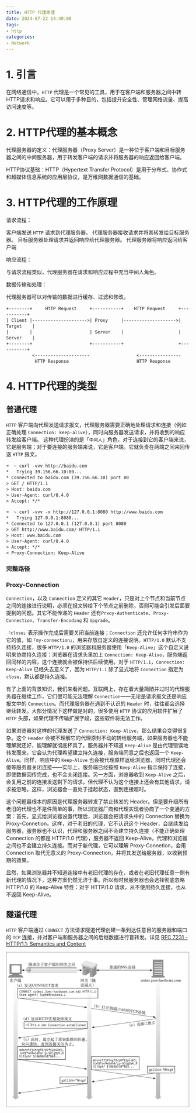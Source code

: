 ```yaml
---
title: HTTP 代理原理
date: 2024-07-22 14:49:00
tags:
- http
categories:
- Network
---
```




# 1. 引言
在网络通信中，`HTTP` 代理是一个常见的工具，用于在客户端和服务器之间中转HTTP请求和响应。它可以用于多种目的，包括提升安全性、管理网络流量、提高访问速度等。

# 2. HTTP代理的基本概念
代理服务器的定义：代理服务器（Proxy Server）是一种位于客户端和目标服务器之间的中间服务器，用于转发客户端的请求并将服务器的响应返回给客户端。

HTTP协议基础：HTTP（Hypertext Transfer Protocol）是用于分布式、协作式和超媒体信息系统的应用层协议，是万维网数据通信的基础。

# 3. HTTP代理的工作原理
请求流程：

客户端发送 `HTTP` 请求到代理服务器。
代理服务器接收请求并将其转发给目标服务器。
目标服务器处理请求并返回响应给代理服务器。
代理服务器将响应返回给客户端

响应流程：

与请求流程类似，代理服务器在请求和响应过程中充当中间人角色。

数据传输和处理：

代理服务器可以对传输的数据进行缓存、过滤和修改。

```
+--------+     HTTP Request     +-----------+    HTTP Request     +-----------+
| Client |--------------------->| Proxy     |-------------------->| Target    |
|        |                      | Server    |                     | Server    |
+--------+                      +-----------+                     +-----------+
          <---------------------                  <----------------
           HTTP Response                          HTTP Response

```

# 4. HTTP代理的类型

## 普通代理

`HTTP` 客户端向代理发送请求报文，代理服务器需要正确地处理请求和连接（例如正确处理 `Connection: keep-alive`），同时向服务器发送请求，并将收到的响应转发给客户端。 这种代理扮演的是「`中间人`」角色，对于连接到它的客户端来说，它是服务端；对于要连接的服务端来说，它是客户端。它就负责在两端之间来回传送 `HTTP` 报文。

```shell
➜  ~ curl -vvv http://baidu.com
*   Trying 39.156.66.10:80...
* Connected to baidu.com (39.156.66.10) port 80
> GET / HTTP/1.1
> Host: baidu.com
> User-Agent: curl/8.4.0
> Accept: */*
```

```shell
➜  ~ curl -vvv -x http://127.0.0.1:8080 http://www.baidu.com
*   Trying 127.0.0.1:8080...
* Connected to 127.0.0.1 (127.0.0.1) port 8080
> GET http://www.baidu.com/ HTTP/1.1
> Host: www.baidu.com
> User-Agent: curl/8.4.0
> Accept: */*
> Proxy-Connection: Keep-Alive
```
### 完整路径

### Proxy-Connection

`Connection`，以及 `Connection` 定义的其它 `Header`，只是对上个节点和当前节点之间的连接进行说明，必须在报文转给下个节点之前删除，否则可能会引发后面要提到的问题。其它不能传递的 `Header` 还有`Prxoy-Authenticate`、`Proxy-Connection`、`Transfer-Encoding` 和 `Upgrade`。

`「close」`表示操作完成后需要关闭当前连接；`Connection` 还允许任何字符串作为它的值，如`「my-connection」`，用来存放自定义的连接说明。`HTTP/1.0` 默认不支持持久连接，很多 `HTTP/1.0` 的浏览器和服务器使用「`Keep-Alive`」这个自定义说明来协商持久连接：浏览器在请求头里加上 `Connection: Keep-Alive`，服务端返回同样的内容，这个连接就会被保持供后续使用。对于 `HTTP/1.1`，`Connection: Keep-Alive` 已经失去意义了，因为 `HTTP/1.1` 除了显式地将 `Connection` 指定为 `close`，默认都是持久连接。

有了上面的背景知识，我们来看问题。互联网上，存在着大量简陋并过时的代理服务器在继续工作，它们很可能无法理解 `Connection`——无论是请求报文还是响应报文中的 `Connection`。而代理服务器在遇到不认识的 `Header` 时，往往都会选择继续转发。大部分情况下这样做是对的，很多使用 `HTTP` 协议的应用软件扩展了 `HTTP` 头部，如果代理不传输扩展字段，这些软件将无法工作。

如果浏览器对这样的代理发送了 `Connection: Keep-Alive`，那么结果会变得很复杂。这个 `Header` 会被不理解它的代理原封不动的转给服务端，如果服务器也不能理解就还好，能理解就彻底杯具了。服务器并不知道 `Keep-Alive` 是由代理错误地转发而来，它会认为代理希望建立持久连接，服务端同意之后也返回一个 `Keep-Alive`。同样，响应中的 `Keep-Alive` 也会被代理原样返给浏览器，同时代理还会傻等服务器关闭连接——实际上，服务端已经按照 `Keep-Alive` 指示保持了连接，即使数据回传完成，也不会关闭连接。另一方面，浏览器收到 `Keep-Alive` 之后，会复用之前的连接发送剩下的请求，但代理不认为这个连接上还会有其他请求，请求被忽略。这样，浏览器会一直处于挂起状态，直到连接超时。

这个问题最根本的原因是代理服务器转发了禁止转发的 Header。但是要升级所有老旧的代理也不是件简单的事，所以浏览器厂商和代理实现者协商了一个变通的方案：首先，显式给浏览器设置代理后，浏览器会把请求头中的 Connection 替换为 Proxy-Connetion。这样，对于老旧的代理，它不认识这个 Header，会继续发给服务器，服务器也不认识，代理和服务器之间不会建立持久连接（不能正确处理 Connection 的都是 HTTP/1.0 代理），服务器不返回 Keep-Alive，代理和浏览器之间也不会建立持久连接。而对于新代理，它可以理解 Proxy-Connetion，会用 Connection 取代无意义的 Proxy-Connection，并将其发送给服务器，以收到预期的效果。

显然，如果浏览器并不知道连接中有老旧代理的存在，或者在老旧代理任意一侧有新代理的情况下，这种方案仍然无济于事。所以有时候服务器也会选择彻底忽略 HTTP/1.0 的 Keep-Alive 特性：对于 HTTP/1.0 请求，从不使用持久连接，也从不返回 Keep-Alive。

## 隧道代理

`HTTP` 客户端通过 `CONNECT` 方法请求隧道代理创建一条到达任意目的服务器和端口的 `TCP` 连接，并对客户端和服务器之间的后继数据进行盲转发。详见 [RFC 7231 - HTTP/1.1: Semantics and Content](https://datatracker.ietf.org/doc/html/rfc7231#section-4.3.6)

![http隧道代理](../../images/http隧道代理.png)
